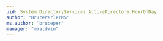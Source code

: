 ```yaml
---
uid: System.DirectoryServices.ActiveDirectory.HourOfDay
author: "BrucePerlerMS"
ms.author: "bruceper"
manager: "mbaldwin"
---
```

